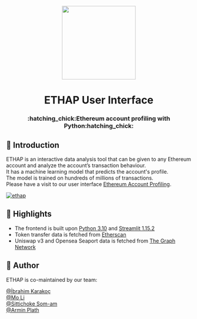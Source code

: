 <p align="center">
<img src="https://user-images.githubusercontent.com/114762620/211627044-d5f0516a-6086-4d69-906b-490e1a43ebf1.png" width="200" >
</p>
<h1 align="center">ETHAP User Interface</h1>
<h3 align="center">:hatching_chick:Ethereum account profiling with Python:hatching_chick:</h3>

    

## :bookmark_tabs: Introduction
ETHAP is an interactive data analysis tool that can be given to any Ethereum account and analyze the account’s transaction behaviour.  
It has a machine learning model that predicts the account's profile.  
The model is trained on hundreds of millions of transactions.  
Please have a visit to our user interface [Ethereum Account Profiling](https://dives.fyi/apps/ethap/).  


[![ethap](https://user-images.githubusercontent.com/114762620/208110911-3f005d81-6e91-4ee8-bbdc-94a71ecc9dd5.png)](https://dives.fyi/apps/ethap/)


## :balloon: Highlights
- The frontend is built upon [Python 3.10](https://www.python.org/downloads/release/python-3106/) and [Streamlit 1.15.2](https://streamlit.io/)
- Token transfer data is fetched from [Etherscan](https://etherscan.io/)
- Uniswap v3 and Opensea Seaport data is fetched from [The Graph Network](https://thegraph.com/hosted-service)



## :moyai: Author
ETHAP is co-maintained by our team:

[@İbrahim Karakoç](https://github.com/ignatyus)  
[@Mo Li](https://github.com/molly693)  
[@Sittichoke Som-am](https://github.com/numbernard)  
[@Armin Plath](https://github.com/Armin30)  


